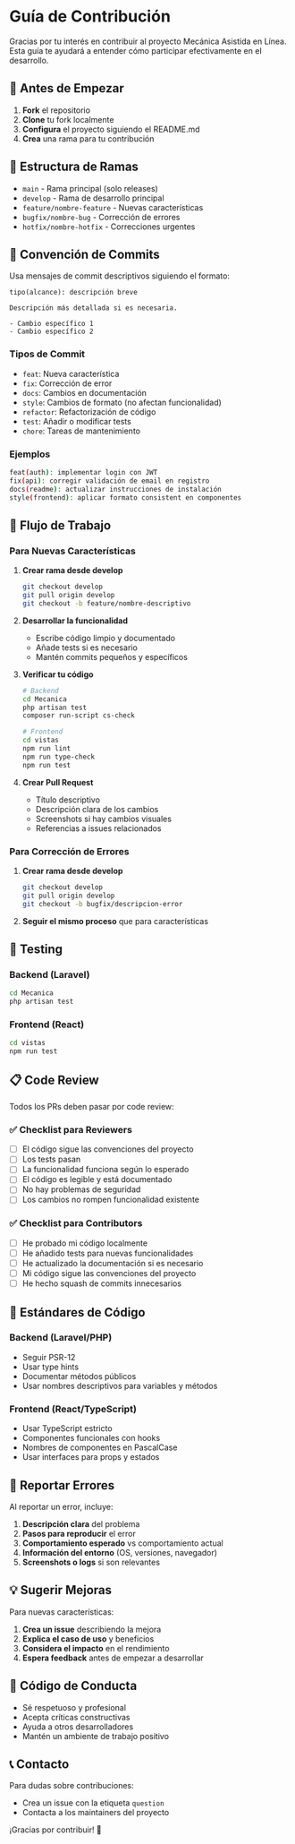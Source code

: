 # Guía de Contribución

Gracias por tu interés en contribuir al proyecto Mecánica Asistida en Línea. Esta guía te ayudará a entender cómo participar efectivamente en el desarrollo.

## 🎯 Antes de Empezar

1. **Fork** el repositorio
2. **Clone** tu fork localmente
3. **Configura** el proyecto siguiendo el README.md
4. **Crea** una rama para tu contribución

## 🌿 Estructura de Ramas

- `main` - Rama principal (solo releases)
- `develop` - Rama de desarrollo principal
- `feature/nombre-feature` - Nuevas características
- `bugfix/nombre-bug` - Corrección de errores
- `hotfix/nombre-hotfix` - Correcciones urgentes

## 📝 Convención de Commits

Usa mensajes de commit descriptivos siguiendo el formato:

```
tipo(alcance): descripción breve

Descripción más detallada si es necesaria.

- Cambio específico 1
- Cambio específico 2
```

### Tipos de Commit
- `feat`: Nueva característica
- `fix`: Corrección de error
- `docs`: Cambios en documentación
- `style`: Cambios de formato (no afectan funcionalidad)
- `refactor`: Refactorización de código
- `test`: Añadir o modificar tests
- `chore`: Tareas de mantenimiento

### Ejemplos
```bash
feat(auth): implementar login con JWT
fix(api): corregir validación de email en registro
docs(readme): actualizar instrucciones de instalación
style(frontend): aplicar formato consistent en componentes
```

## 🔄 Flujo de Trabajo

### Para Nuevas Características

1. **Crear rama desde develop**
   ```bash
   git checkout develop
   git pull origin develop
   git checkout -b feature/nombre-descriptivo
   ```

2. **Desarrollar la funcionalidad**
   - Escribe código limpio y documentado
   - Añade tests si es necesario
   - Mantén commits pequeños y específicos

3. **Verificar tu código**
   ```bash
   # Backend
   cd Mecanica
   php artisan test
   composer run-script cs-check
   
   # Frontend
   cd vistas
   npm run lint
   npm run type-check
   npm run test
   ```

4. **Crear Pull Request**
   - Título descriptivo
   - Descripción clara de los cambios
   - Screenshots si hay cambios visuales
   - Referencias a issues relacionados

### Para Corrección de Errores

1. **Crear rama desde develop**
   ```bash
   git checkout develop
   git pull origin develop
   git checkout -b bugfix/descripcion-error
   ```

2. **Seguir el mismo proceso** que para características

## 🧪 Testing

### Backend (Laravel)
```bash
cd Mecanica
php artisan test
```

### Frontend (React)
```bash
cd vistas
npm run test
```

## 📋 Code Review

Todos los PRs deben pasar por code review:

### ✅ Checklist para Reviewers
- [ ] El código sigue las convenciones del proyecto
- [ ] Los tests pasan
- [ ] La funcionalidad funciona según lo esperado
- [ ] El código es legible y está documentado
- [ ] No hay problemas de seguridad
- [ ] Los cambios no rompen funcionalidad existente

### ✅ Checklist para Contributors
- [ ] He probado mi código localmente
- [ ] He añadido tests para nuevas funcionalidades
- [ ] He actualizado la documentación si es necesario
- [ ] Mi código sigue las convenciones del proyecto
- [ ] He hecho squash de commits innecesarios

## 🎨 Estándares de Código

### Backend (Laravel/PHP)
- Seguir PSR-12
- Usar type hints
- Documentar métodos públicos
- Usar nombres descriptivos para variables y métodos

### Frontend (React/TypeScript)
- Usar TypeScript estricto
- Componentes funcionales con hooks
- Nombres de componentes en PascalCase
- Usar interfaces para props y estados

## 🐛 Reportar Errores

Al reportar un error, incluye:

1. **Descripción clara** del problema
2. **Pasos para reproducir** el error
3. **Comportamiento esperado** vs comportamiento actual
4. **Información del entorno** (OS, versiones, navegador)
5. **Screenshots o logs** si son relevantes

## 💡 Sugerir Mejoras

Para nuevas características:

1. **Crea un issue** describiendo la mejora
2. **Explica el caso de uso** y beneficios
3. **Considera el impacto** en el rendimiento
4. **Espera feedback** antes de empezar a desarrollar

## 🤝 Código de Conducta

- Sé respetuoso y profesional
- Acepta críticas constructivas
- Ayuda a otros desarrolladores
- Mantén un ambiente de trabajo positivo

## 📞 Contacto

Para dudas sobre contribuciones:
- Crea un issue con la etiqueta `question`
- Contacta a los maintainers del proyecto

¡Gracias por contribuir! 🎉
